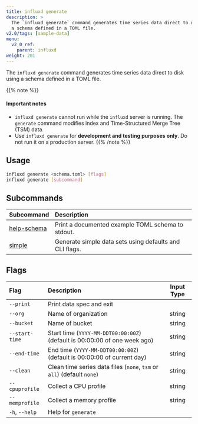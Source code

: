 ```yaml
---
title: influxd generate
description: >
  The `influxd generate` command generates time series data direct to disk using
  a schema defined in a TOML file.
v2.0/tags: [sample-data]
menu:
  v2_0_ref:
    parent: influxd
weight: 201
---
```


The `influxd generate` command generates time series data direct to disk using a schema defined in a TOML file.

{{% note %}}
#### Important notes
- `influxd generate` cannot run while the `influxd` server is running.
  The `generate` command modifies index and Time-Structured Merge Tree (TSM) data.
- Use `influxd generate` for **development and testing purposes only**.
  Do not run it on a production server.
{{% /note %}}

## Usage
```sh
influxd generate <schema.toml> [flags]
influxd generate [subcommand]
```

## Subcommands
| Subcommand                                                      | Description                                             |
|:-------                                                         |:-----------                                             |
| [help-schema](/v2.0/reference/cli/influxd/generate/help-schema) | Print a documented example TOML schema to stdout.       |
| [simple](/v2.0/reference/cli/influxd/generate/simple)           | Generate simple data sets using defaults and CLI flags. |

## Flags
| Flag           | Description                                                               | Input Type |
|:----           |:-----------                                                               |:----------:|
| `--print`      | Print data spec and exit                                                  |            |
| `--org`        | Name of organization                                                      | string     |
| `--bucket`     | Name of bucket                                                            | string     |
| `--start-time` | Start time (`YYYY-MM-DDT00:00:00Z`) (default is 00:00:00 of one week ago) | string     |
| `--end-time`   | End time (`YYYY-MM-DDT00:00:00Z`) (default is 00:00:00 of current day)    | string     |
| `--clean`      | Clean time series data files (`none`, `tsm` or `all`) (default `none`)    | string     |
| `--cpuprofile` | Collect a CPU profile                                                     | string     |
| `--memprofile` | Collect a memory profile                                                  | string     |
| `-h`, `--help` | Help for `generate`                                                       |            |
